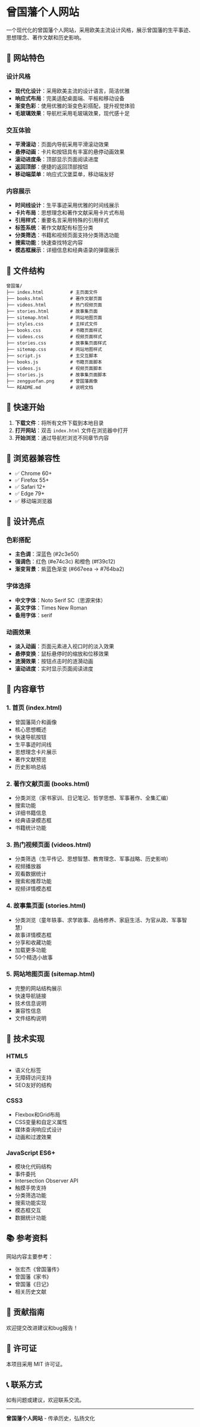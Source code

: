 # 曾国藩个人网站

一个现代化的曾国藩个人网站，采用欧美主流设计风格，展示曾国藩的生平事迹、思想理念、著作文献和历史影响。

## 🌟 网站特色

### 设计风格
- **现代化设计**：采用欧美主流的设计语言，简洁优雅
- **响应式布局**：完美适配桌面端、平板和移动设备
- **渐变色彩**：使用优雅的渐变色彩搭配，提升视觉体验
- **毛玻璃效果**：导航栏采用毛玻璃效果，现代感十足

### 交互体验
- **平滑滚动**：页面内导航采用平滑滚动效果
- **悬停动画**：卡片和按钮具有丰富的悬停动画效果
- **滚动进度条**：顶部显示页面阅读进度
- **返回顶部**：便捷的返回顶部按钮
- **移动端菜单**：响应式汉堡菜单，移动端友好

### 内容展示
- **时间线设计**：生平事迹采用优雅的时间线展示
- **卡片布局**：思想理念和著作文献采用卡片式布局
- **引用样式**：重要名言采用特殊的引用样式
- **标签系统**：著作文献配有标签分类
- **分类筛选**：书籍和视频页面支持分类筛选功能
- **搜索功能**：快速查找特定内容
- **模态框展示**：详细信息和经典语录的弹窗展示

## 📁 文件结构

```
曾国藩/
├── index.html          # 主页面文件
├── books.html          # 著作文献页面
├── videos.html         # 热门视频页面
├── stories.html        # 故事集页面
├── sitemap.html        # 网站地图页面
├── styles.css          # 主样式文件
├── books.css           # 书籍页面样式
├── videos.css          # 视频页面样式
├── stories.css         # 故事集页面样式
├── sitemap.css         # 网站地图样式
├── script.js           # 主交互脚本
├── books.js            # 书籍页面脚本
├── videos.js           # 视频页面脚本
├── stories.js          # 故事集页面脚本
├── zengguofan.png      # 曾国藩画像
└── README.md           # 说明文档
```

## 🚀 快速开始

1. **下载文件**：将所有文件下载到本地目录
2. **打开网站**：双击 `index.html` 文件在浏览器中打开
3. **开始浏览**：通过导航栏浏览不同章节内容

## 📱 浏览器兼容性

- ✅ Chrome 60+
- ✅ Firefox 55+
- ✅ Safari 12+
- ✅ Edge 79+
- ✅ 移动端浏览器

## 🎨 设计亮点

### 色彩搭配
- **主色调**：深蓝色 (#2c3e50)
- **强调色**：红色 (#e74c3c) 和橙色 (#f39c12)
- **渐变背景**：紫蓝色渐变 (#667eea → #764ba2)

### 字体选择
- **中文字体**：Noto Serif SC（思源宋体）
- **英文字体**：Times New Roman
- **备用字体**：serif

### 动画效果
- **淡入动画**：页面元素进入视口时的淡入效果
- **悬停变换**：鼠标悬停时的缩放和位移效果
- **涟漪效果**：按钮点击时的涟漪动画
- **滚动进度**：实时显示页面阅读进度

## 📖 内容章节

### 1. 首页 (index.html)
- 曾国藩简介和画像
- 核心思想概述
- 快速导航按钮
- 生平事迹时间线
- 思想理念卡片展示
- 著作文献预览
- 历史影响总结

### 2. 著作文献页面 (books.html)
- 分类浏览（家书家训、日记笔记、哲学思想、军事著作、全集汇编）
- 搜索功能
- 详细书籍信息
- 经典语录模态框
- 书籍统计功能

### 3. 热门视频页面 (videos.html)
- 分类筛选（生平传记、思想智慧、教育理念、军事战略、历史影响）
- 视频播放器
- 观看数据统计
- 搜索和推荐功能
- 视频详情模态框

### 4. 故事集页面 (stories.html)
- 分类浏览（童年轶事、求学故事、品格修养、家庭生活、为官从政、军事智慧）
- 故事详情模态框
- 分享和收藏功能
- 加载更多功能
- 50个精选小故事

### 5. 网站地图页面 (sitemap.html)
- 完整的网站结构展示
- 快速导航链接
- 技术信息说明
- 兼容性信息
- 文件结构说明

## 🔧 技术实现

### HTML5
- 语义化标签
- 无障碍访问支持
- SEO友好的结构

### CSS3
- Flexbox和Grid布局
- CSS变量和自定义属性
- 媒体查询响应式设计
- 动画和过渡效果

### JavaScript ES6+
- 模块化代码结构
- 事件委托
- Intersection Observer API
- 触摸手势支持
- 分类筛选功能
- 搜索功能实现
- 模态框交互
- 数据统计功能

## 📚 参考资料

网站内容主要参考：
- 张宏杰《曾国藩传》
- 曾国藩《家书》
- 曾国藩《日记》
- 相关历史文献

## 🤝 贡献指南

欢迎提交改进建议和bug报告！

## 📄 许可证

本项目采用 MIT 许可证。

## 📞 联系方式

如有问题或建议，欢迎联系交流。

---

**曾国藩个人网站** - 传承历史，弘扬文化 